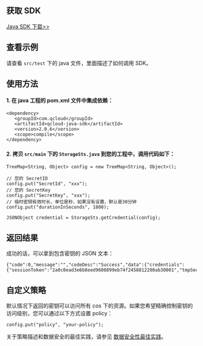 ## 获取 SDK

[Java SDK 下载>>](https://github.com/tencentyun/qcloud-cos-sts-sdk)

## 查看示例

请查看 `src/test` 下的 java 文件，里面描述了如何调用 SDK。

## 使用方法

#### 1. 在 java 工程的 pom.xml 文件中集成依赖：

```
<dependency>
   <groupId>com.qcloud</groupId>
   <artifactId>qcloud-java-sdk</artifactId>
   <version>2.0.6</version>
   <scope>compile</scope>
</dependency>
```

#### 2. 拷贝 `src/main` 下的 `StorageSts.java` 到您的工程中，调用代码如下：

```
TreeMap<String, Object> config = new TreeMap<String, Object>();

// 您的 SecretID
config.put("SecretId", "xxx");
// 您的 SecretKey
config.put("SecretKey", "xxx");
// 临时密钥有效时长，单位是秒，如果没有设置，默认是30分钟
config.put("durationInSeconds", 1800);

JSONObject credential = StorageSts.getCredential(config);
```

## 返回结果

成功的话，可以拿到包含密钥的 JSON 文本：

```
{"code":0,"message":"","codeDesc":"Success","data":{"credentials":{"sessionToken":"2a0c0ead3e6b8eed9608899eb74f2458812208ab30001","tmpSecretId":"AKIDBSrMaeFD0ZAECKuBzohnjAhJ53XNCE2F","tmpSecretKey":"UC7YjMrIlcuFgoWGwnrHwsMBrQrpUwYI"},"expiredTime":1526288317}}
```

## 自定义策略

默认情况下返回的密钥可以访问所有 cos 下的资源。如果您希望精确控制密钥的访问级别，您可以通过以下方式设置 policy：

```
config.put("policy", "your-policy");
```

关于策略描述和数据安全的最佳实践，请参见 [数据安全性最佳实践](https://github.com/tencentyun/tac-documents/blob/master/%E5%BC%80%E5%A7%8B%E4%BD%BF%E7%94%A8/%E5%AD%98%E5%82%A8%20Storage%20%E9%9B%86%E6%88%90%E6%8C%87%E5%8D%97/%E5%AE%89%E5%85%A8%E5%92%8C%E8%AE%BF%E9%97%AE%E6%8E%A7%E5%88%B6/%E6%95%B0%E6%8D%AE%E5%AE%89%E5%85%A8%E6%80%A7%E6%9C%80%E4%BD%B3%E5%AE%9E%E8%B7%B5.md)。
